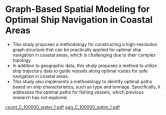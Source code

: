 # Graph-Based Spatial Modeling for Optimal Ship Navigation in Coastal Areas

- This study proposes a methodology for constructing a high-resolution graph structure that can be practically applied for optimal ship navigation in coastal areas, which is challenging due to their complex topology.
- In addition to geographic data, this study proposes a method to utilize ship trajectory data to guide vessels along optimal routes for safe navigation in coastal areas.
- This study also implements a methodology to identify optimal paths based on ship characteristics, such as type and tonnage. Specifically, it addresses the optimal paths for fishing vessels, which previous research has not explored.

[count_C_100000_water_1.pdf](https://github.com/user-attachments/files/16787055/count_C_100000_water_1.pdf)
[agg_C_100000_optim_1.pdf](https://github.com/user-attachments/files/16787056/agg_C_100000_optim_1.pdf)

